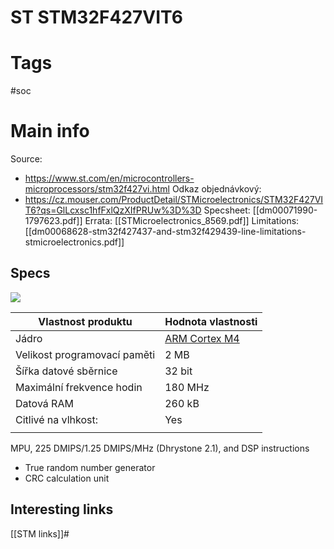 # ST STM32F427VIT6
# Tags
#soc

# Main info
Source: 
- https://www.st.com/en/microcontrollers-microprocessors/stm32f427vi.html
Odkaz objednávkový: 
- https://cz.mouser.com/ProductDetail/STMicroelectronics/STM32F427VIT6?qs=GlLcxsc1hfFxlQzXIfPRUw%3D%3D
Specsheet: [[dm00071990-1797623.pdf]]
Errata: [[STMicroelectronics_8569.pdf]]
Limitations: [[dm00068628-stm32f427437-and-stm32f429439-line-limitations-stmicroelectronics.pdf]]
## Specs
![](https://www.st.com/content/ccc/fragment/product_related/rpn_information/product_circuit_diagram/group0/ad/4d/15/96/41/75/48/42/bd_stm32f427xi_2m/files/bd_stm32f427xi_2m.jpg/_jcr_content/translations/en.bd_stm32f427xi_2m.jpg)

| Vlastnost produktu           | Hodnota vlastnosti                                                                                                                                                       |
| ---------------------------- | ------------------------------------------------------------------------------------------------------------------------------------------------------------------------ |
| Jádro                        | [ARM Cortex M4](https://cz.mouser.com/Semiconductors/Embedded-Processors-Controllers/Microcontrollers-MCU/ARM-Microcontrollers-MCU/ARM-Cortex-M4-Core/_/N-a85pcZ1yztkji) |
| Velikost programovací paměti | 2 MB                                                                                                                                                                     |
| Šířka datové sběrnice        | 32 bit                                                                                                                                                                   |
| Maximální frekvence hodin    | 180 MHz                                                                                                                                                                  |
| Datová RAM                   | 260 kB                                                                                                                                                                   |
| Citlivé na vlhkost:          | Yes                                                                                                                                                                      |
|                              |                                                                                                                                                                          |

MPU, 225 DMIPS/1.25 DMIPS/MHz (Dhrystone 2.1), and DSP instructions

-   True random number generator
-   CRC calculation unit

## Interesting links
[[STM links]]#